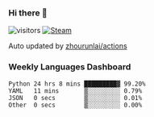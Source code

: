 ### Hi there 👋

![visitors](https://visitor-badge.glitch.me/badge?page_id=zhourunlai)
[![Steam](https://img.shields.io/badge/dynamic/json?label=Steam&query=%24.data.totalSubs&url=https%3A%2F%2Fapi.spencerwoo.com%2Fsubstats%2F%3Fsource%3DsteamGames%26queryKey%3D76561198285156854&suffix=%20Games&logo=steam&labelColor=134375&color=0b1a37&longCache=true)](http://steamcommunity.com/profiles/76561198285156854)

Auto updated by <a href="https://github.com/zhourunlai/zhourunlai/actions" target="_blank">zhourunlai/actions</a>

### Weekly Languages Dashboard

<!--PART:wakatime-->
```text
Python 24 hrs 8 mins █████████▓ 99.20%
YAML   11 mins       ▒░░░░░░░░░ 0.79%
JSON   0 secs        ▒░░░░░░░░░ 0.01%
Other  0 secs        ▒░░░░░░░░░ 0.00%
```
<!--PART:wakatime-->
